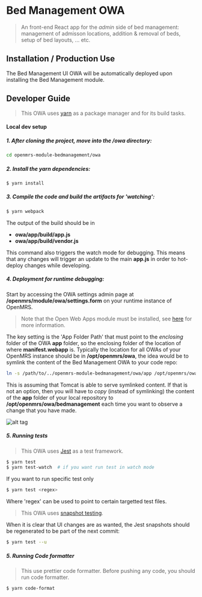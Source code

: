# Bed Management OWA
> An front-end React app for the _admin_ side of bed management:
management of admisson locations, addition & removal of beds, setup of bed layouts, ... etc.

## Installation / Production Use
The Bed Management UI OWA will be automatically deployed upon installing the Bed Management module.

## Developer Guide
> This OWA uses [yarn](https://yarnpkg.com/en/) as a package manager and for its build tasks.
#### Local dev setup

##### 1. After cloning the project, move into the /owa directory:
```bash
cd openmrs-module-bedmanagement/owa
```

##### 2. Install the yarn dependencies:
```bash
$ yarn install
```

##### 3. Compile the code and build the artifacts for 'watching':
```bash
$ yarn webpack
```
The output of the build should be in
- **owa/app/build/app.js**
- **owa/app/build/vendor.js**

This command also triggers the watch mode for debugging. This means that any changes will trigger an update to the main **app.js** in order to hot-deploy changes while developing.

##### 4. Deployment for runtime debugging:

Start by accessing the OWA settings admin page at **/openmrs/module/owa/settings.form** on your runtime instance of OpenMRS. 
> Note that the Open Web Apps module must be installed, see [here](https://wiki.openmrs.org/x/C4KIBQ) for more information.

The key setting is the 'App Folder Path' that must point to the _enclosing_ folder of the OWA **app** folder, so the enclosing folder of the location of where **manifest.webapp** is.
Typically the location for all OWAs of your OpenMRS instance should be in **/opt/openmrs/owa**, the idea would be to symlink the content of the Bed Management OWA to your code repo:
```bash
ln -s /path/to/../openmrs-module-bedmanagement/owa/app /opt/openmrs/owa/bedmanagement
```
This is assuming that Tomcat is able to serve symlinked content. If that is not an option, then you will have to _copy_ (instead of symlinking) the content of the **app** folder of your local repository to **/opt/openmrs/owa/bedmanagement** each time you want to observe a change that you have made.

![alt tag](readme/owa-settings.png)

##### 5. Running tests
>This OWA uses [Jest](https://facebook.github.io/jest/) as a test framework.

```bash
$ yarn test
$ yarn test-watch  # if you want run test in watch mode
```
If you want to run specific test only
```bash
$ yarn test <regex>
```
Where 'regex' can be used to point to certain targetted test files.

>This OWA uses [snapshot testing](http://facebook.github.io/jest/docs/en/snapshot-testing.html#snapshot-testing-with-jest).

When it is clear that UI changes are as wanted, the Jest snapshots should be regenerated to be part of the next commit:
```bash
$ yarn test --u
```

##### 5. Running Code formatter
> This use prettier code formatter. Before pushing any code, you should run code formatter.
```bash
$ yarn code-format
```